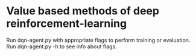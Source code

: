 # Value based methods of deep reinforcement-learning
Run dqn-agent.py with appropriate flags to perform training or evaluation.
Run dqn-agent.py -h to see info about flags.
